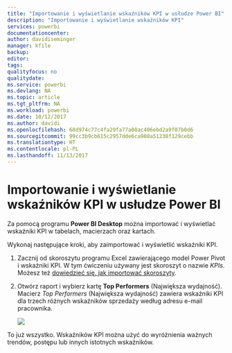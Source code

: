 ```yaml
---
title: "Importowanie i wyświetlanie wskaźników KPI w usłudze Power BI"
description: "Importowanie i wyświetlanie wskaźników KPI"
services: powerbi
documentationcenter: 
author: davidiseminger
manager: kfile
backup: 
editor: 
tags: 
qualityfocus: no
qualitydate: 
ms.service: powerbi
ms.devlang: NA
ms.topic: article
ms.tgt_pltfrm: NA
ms.workload: powerbi
ms.date: 10/12/2017
ms.author: davidi
ms.openlocfilehash: 68d974c77c4fa29fa77a08ac406ebd2a9f07b0d6
ms.sourcegitcommit: 99cc3b9cb615c2957dde6ca908a51238f129cebb
ms.translationtype: HT
ms.contentlocale: pl-PL
ms.lasthandoff: 11/13/2017
---
```

# <a name="import-and-display-kpis-in-power-bi"></a>Importowanie i wyświetlanie wskaźników KPI w usłudze Power BI
Za pomocą programu **Power BI Desktop** można importować i wyświetlać wskaźniki KPI w tabelach, macierzach oraz kartach.

Wykonaj następujące kroki, aby zaimportować i wyświetlić wskaźniki KPI.

1. Zacznij od skoroszytu programu Excel zawierającego model Power Pivot i wskaźniki KPI. W tym ćwiczeniu używany jest skoroszyt o nazwie *KPIs*. Możesz też [dowiedzieć się, jak importować skoroszyty](desktop-import-excel-workbooks.md).  
2. Otwórz raport i wybierz kartę **Top Performers** (Największa wydajność).  Macierz *Top Performers* (Największa wydajność) zawiera wskaźniki KPI dla trzech różnych wskaźników sprzedaży według adresu e-mail pracownika.  
   
    ![](media/desktop-import-and-display-kpis/desktoppreviewfeatureon.jpg)

To już wszystko. Wskaźników KPI można użyć do wyróżnienia ważnych trendów, postępu lub innych istotnych wskaźników.

